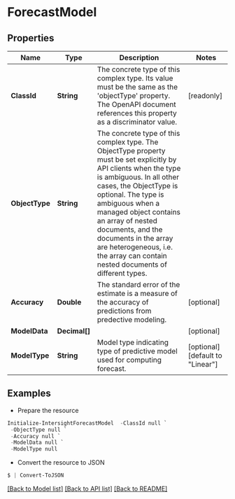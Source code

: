 # ForecastModel
## Properties

Name | Type | Description | Notes
------------ | ------------- | ------------- | -------------
**ClassId** | **String** | The concrete type of this complex type. Its value must be the same as the &#39;objectType&#39; property. The OpenAPI document references this property as a discriminator value. | [readonly] 
**ObjectType** | **String** | The concrete type of this complex type. The ObjectType property must be set explicitly by API clients when the type is ambiguous. In all other cases, the  ObjectType is optional.  The type is ambiguous when a managed object contains an array of nested documents, and the documents in the array are heterogeneous, i.e. the array can contain nested documents of different types. | 
**Accuracy** | **Double** | The standard error of the estimate is a measure of the accuracy of predictions from predective modeling. | [optional] 
**ModelData** | **Decimal[]** |  | [optional] 
**ModelType** | **String** | Model type indicating type of predictive model used for computing forecast. | [optional] [default to "Linear"]

## Examples

- Prepare the resource
```powershell
Initialize-IntersightForecastModel  -ClassId null `
 -ObjectType null `
 -Accuracy null `
 -ModelData null `
 -ModelType null
```

- Convert the resource to JSON
```powershell
$ | Convert-ToJSON
```

[[Back to Model list]](../README.md#documentation-for-models) [[Back to API list]](../README.md#documentation-for-api-endpoints) [[Back to README]](../README.md)

